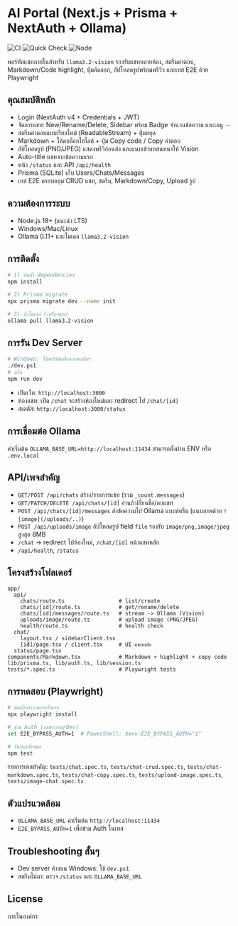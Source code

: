 # AI Portal (Next.js + Prisma + NextAuth + Ollama)

![CI](https://github.com/ton-apicha/gpt-portal/actions/workflows/ci.yml/badge.svg) ![Quick Check](https://github.com/ton-apicha/gpt-portal/actions/workflows/quick-check.yml/badge.svg) ![Node](https://img.shields.io/badge/node-20.x-339933?logo=node.js)

พอร์ทัลแชทภายในสำหรับ `llama3.2-vision` รองรับแชทหลายห้อง, สตรีมคำตอบ, Markdown/Code highlight, ปุ่มคัดลอก, อัปโหลดรูปพร้อมพรีวิว และเทส E2E ด้วย Playwright

## คุณสมบัติหลัก
- Login (NextAuth v4 + Credentials + JWT)
- จัดการแชท: New/Rename/Delete, Sidebar พร้อม Badge จำนวนข้อความ และเมนู ⋯
- สตรีมคำตอบแบบเรียลไทม์ (ReadableStream) + ปุ่มหยุด
- Markdown + โค้ดบล็อกไฮไลต์ + ปุ่ม Copy code / Copy คำตอบ
- อัปโหลดรูป (PNG/JPEG) แสดงพรีวีก่อนส่ง และแนบเข้าบทสนทนาให้ Vision
- Auto-title แชทจากข้อความแรก
- หน้า `/status` และ API `/api/health`
- Prisma (SQLite) เก็บ Users/Chats/Messages
- เทส E2E ครอบคลุม CRUD แชท, สตรีม, Markdown/Copy, Upload รูป

## ความต้องการระบบ
- Node.js 18+ (แนะนำ LTS)
- Windows/Mac/Linux
- Ollama 0.11+ และโมเดล `llama3.2-vision`

## การติดตั้ง
```bash
# 1) ติดตั้ง dependencies
npm install

# 2) Prisma migrate
npx prisma migrate dev --name init

# 3) ดึงโมเดล (เครื่องคุณ)
ollama pull llama3.2-vision
```

## การรัน Dev Server
```bash
# Windows: ใช้สคริปต์เพื่อความเสถียร
./dev.ps1
# หรือ
npm run dev
```
- เปิดเว็บ: `http://localhost:3000`
- ห้องแชท: เปิด `/chat` จะสร้างห้องใหม่และ redirect ไป `/chat/[id]`
- สเตตัส: `http://localhost:3000/status`

## การเชื่อมต่อ Ollama
ค่าเริ่มต้น `OLLAMA_BASE_URL=http://localhost:11434` สามารถตั้งผ่าน ENV หรือ `.env.local`

## API/เพจสำคัญ
- `GET/POST /api/chats` สร้าง/รายการแชท (รวม `_count.messages`)
- `GET/PATCH/DELETE /api/chats/[id]` อ่าน/เปลี่ยนชื่อ/ลบแชท
- `POST /api/chats/[id]/messages` ส่งข้อความไป Ollama แบบสตรีม (แนบภาพด้วย `![image](/uploads/..)`)
- `POST /api/uploads/image` อัปโหลดรูป field `file` รองรับ `image/png,image/jpeg` สูงสุด 8MB
- `/chat` → redirect ไปห้องใหม่, `/chat/[id]` หน้าแชทหลัก
- `/api/health`, `/status`

## โครงสร้างโฟลเดอร์
```
app/
  api/
    chats/route.ts                 # list/create
    chats/[id]/route.ts            # get/rename/delete
    chats/[id]/messages/route.ts   # stream -> Ollama (Vision)
    uploads/image/route.ts         # upload image (PNG/JPEG)
    health/route.ts                # health check
  chat/
    layout.tsx / sidebarClient.tsx
    [id]/page.tsx / client.tsx     # UI แชทหลัก
  status/page.tsx
components/Markdown.tsx            # Markdown + highlight + copy code
lib/prisma.ts, lib/auth.ts, lib/session.ts
tests/*.spec.ts                    # Playwright tests
```

## การทดสอบ (Playwright)
```bash
# ติดตั้งบราวเซอร์ครั้งแรก
npx playwright install

# ข้าม Auth (เฉพาะเทส/Dev)
set E2E_BYPASS_AUTH=1  # PowerShell: $env:E2E_BYPASS_AUTH="1"

# รันเทสทั้งหมด
npm test
```
รายการเทสสำคัญ: `tests/chat.spec.ts`, `tests/chat-crud.spec.ts`, `tests/chat-markdown.spec.ts`, `tests/chat-copy.spec.ts`, `tests/upload-image.spec.ts`, `tests/image-chat.spec.ts`

## ตัวแปรแวดล้อม
- `OLLAMA_BASE_URL` ค่าเริ่มต้น `http://localhost:11434`
- `E2E_BYPASS_AUTH=1` เพื่อข้าม Auth ในเทส

## Troubleshooting สั้นๆ
- Dev server ค้างบน Windows: ใช้ `dev.ps1`
- สตรีมไม่มา: ตรวจ `/status` และ `OLLAMA_BASE_URL`

## License
ภายในองค์กร
